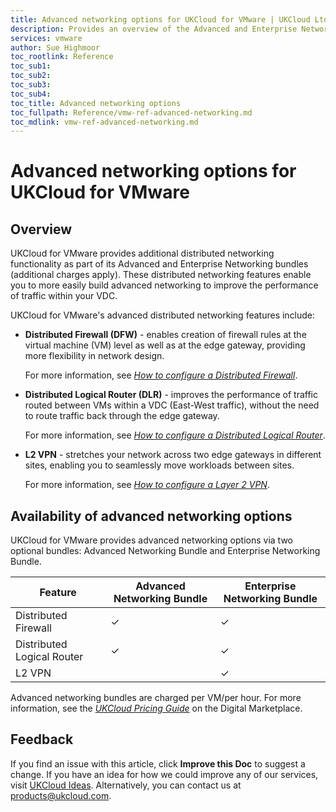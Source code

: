 ```yaml
---
title: Advanced networking options for UKCloud for VMware | UKCloud Ltd
description: Provides an overview of the Advanced and Enterprise Networking bundles available with UKCloud for VMware, including Distributed Firewall (DFW), Distributed Logical Router (DLR) and L2 VPN
services: vmware
author: Sue Highmoor
toc_rootlink: Reference
toc_sub1: 
toc_sub2:
toc_sub3:
toc_sub4:
toc_title: Advanced networking options
toc_fullpath: Reference/vmw-ref-advanced-networking.md
toc_mdlink: vmw-ref-advanced-networking.md
---
```


# Advanced networking options for UKCloud for VMware

## Overview

UKCloud for VMware provides additional distributed networking functionality as part of its Advanced and Enterprise Networking bundles (additional charges apply). These distributed networking features enable you to more easily build advanced networking to improve the performance of traffic within your VDC.

UKCloud for VMware's advanced distributed networking features include:

- **Distributed Firewall (DFW)** - enables creation of firewall rules at the virtual machine (VM) level as well as at the edge gateway, providing more flexibility in network design.

    For more information, see [*How to configure a Distributed Firewall*](vmw-how-configure-distributed-firewall.md).

- **Distributed Logical Router (DLR)** - improves the performance of traffic routed between VMs within a VDC (East-West traffic), without the need to route traffic back through the edge gateway.

    For more information, see [*How to configure a Distributed Logical Router*](vmw-how-configure-distributed-logical-router.md).

- **L2 VPN** - stretches your network across two edge gateways in different sites, enabling you to seamlessly move workloads between sites.

    For more information, see [*How to configure a Layer 2 VPN*](vmw-how-configure-l2-vpn.md).

## Availability of advanced networking options

UKCloud for VMware provides advanced networking options via two optional bundles: Advanced Networking Bundle and Enterprise Networking Bundle.

Feature | Advanced Networking Bundle | Enterprise Networking Bundle
--------|----------------------------|-----------------------------
Distributed Firewall | &check; | &check;
Distributed Logical Router | &check; | &check;
L2 VPN |  | &check;

Advanced networking bundles are charged per VM/per hour. For more information, see the [*UKCloud Pricing Guide*](https://assets.digitalmarketplace.service.gov.uk/g-cloud-10/documents/92406/113527390782629-pricing-document-2018-11-14-1427.pdf) on the Digital Marketplace.

## Feedback

If you find an issue with this article, click **Improve this Doc** to suggest a change. If you have an idea for how we could improve any of our services, visit [UKCloud Ideas](https://ideas.ukcloud.com). Alternatively, you can contact us at <products@ukcloud.com>.